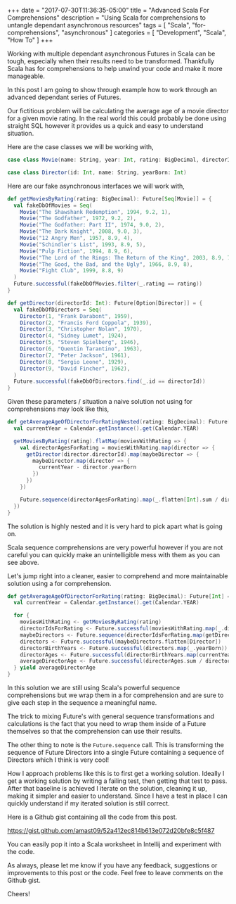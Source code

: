 +++
date = "2017-07-30T11:36:35-05:00"
title = "Advanced Scala For Comprehensions"
description = "Using Scala for comprehensions to untangle dependant asynchronous resources"
tags = [ "Scala", "for-comprehensions", "asynchronous" ]
categories = [ "Development", "Scala", "How To" ]
+++

Working with multiple dependant asynchronous Futures in Scala can be tough, especially when their results need to be transformed.
Thankfully Scala has for comprehensions to help unwind your code and make it more manageable.

In this post I am going to show through example how to work through an advanced dependant series of Futures.

Our fictitious problem will be calculating the average age of a movie director for a given movie rating.
In the real world this could probably be done using straight SQL however it provides us a quick and easy to understand situation.

Here are the case classes we will be working with,

```scala
case class Movie(name: String, year: Int, rating: BigDecimal, directorId: Int)

case class Director(id: Int, name: String, yearBorn: Int)
```

Here are our fake asynchronous interfaces we will work with,

```scala
def getMoviesByRating(rating: BigDecimal): Future[Seq[Movie]] = {
  val fakeDbOfMovies = Seq(
    Movie("The Shawshank Redemption", 1994, 9.2, 1),
    Movie("The Godfather", 1972, 9.2, 2),
    Movie("The Godfather: Part II", 1974, 9.0, 2),
    Movie("The Dark Knight", 2008, 9.0, 3),
    Movie("12 Angry Men", 1957, 8.9, 4),
    Movie("Schindler's List", 1993, 8.9, 5),
    Movie("Pulp Fiction", 1994, 8.9, 6),
    Movie("The Lord of the Rings: The Return of the King", 2003, 8.9, 7),
    Movie("The Good, the Bad, and the Ugly", 1966, 8.9, 8),
    Movie("Fight Club", 1999, 8.8, 9)
  )
  Future.successful(fakeDbOfMovies.filter(_.rating == rating))
}

def getDirector(directorId: Int): Future[Option[Director]] = {
  val fakeDbOfDirectors = Seq(
    Director(1, "Frank Darabont", 1959),
    Director(2, "Francis Ford Coppola", 1939),
    Director(3, "Christopher Nolan", 1970),
    Director(4, "Sidney Lumet", 1924),
    Director(5, "Steven Spielberg", 1946),
    Director(6, "Quentin Tarantino", 1963),
    Director(7, "Peter Jackson", 1961),
    Director(8, "Sergio Leone", 1929),
    Director(9, "David Fincher", 1962),
  )
  Future.successful(fakeDbOfDirectors.find(_.id == directorId))
}
```

Given these parameters / situation a naive solution not using for comprehensions may look like this,

```scala
def getAverageAgeOfDirectorForRatingNested(rating: BigDecimal): Future[Int] = {
  val currentYear = Calendar.getInstance().get(Calendar.YEAR)

  getMoviesByRating(rating).flatMap(moviesWithRating => {
    val directorAgesForRating = moviesWithRating.map(director => {
      getDirector(director.directorId).map(maybeDirector => {
        maybeDirector.map(director => {
          currentYear - director.yearBorn
        })
      })
    })

    Future.sequence(directorAgesForRating).map(_.flatten[Int].sum / directorAgesForRating.length)
  })
}
```

The solution is highly nested and it is very hard to pick apart what is going on.

Scala sequence comprehensions are very powerful however if you are not careful you can quickly make an unintelligible mess with them as you can see above.

Let's jump right into a cleaner, easier to comprehend and more maintainable solution using a for comprehension.

```scala
def getAverageAgeOfDirectorForRating(rating: BigDecimal): Future[Int] = {
  val currentYear = Calendar.getInstance().get(Calendar.YEAR)

  for {
    moviesWithRating <- getMoviesByRating(rating)
    directorIdsForRating <- Future.successful(moviesWithRating.map(_.directorId))
    maybeDirectors <- Future.sequence(directorIdsForRating.map(getDirector))
    directors <- Future.successful(maybeDirectors.flatten[Director])
    directorBirthYears <- Future.successful(directors.map(_.yearBorn))
    directorAges <- Future.successful(directorBirthYears.map(currentYear - _))
    averageDirectorAge <- Future.successful(directorAges.sum / directors.length)
  } yield averageDirectorAge
}
```

In this solution we are still using Scala's powerful sequence comprehensions but we wrap them in a for comprehension and are sure to give each step in the sequence a meaningful name.

The trick to mixing Future's with general sequence transformations and calculations is the fact that you need to wrap them inside of a Future themselves so that the comprehension can use their results.

The other thing to note is the `Future.sequence` call. This is transforming the sequence of Future Directors into a single Future containing a sequence of Directors which I think is very cool!

How I approach problems like this is to first get a working solution. Ideally I get a working solution by writing a failing test, then getting that test to pass.
After that baseline is achieved I iterate on the solution, cleaning it up, making it simpler and easier to understand.
Since I have a test in place I can quickly understand if my iterated solution is still correct.

Here is a Github gist containing all the code from this post.

https://gist.github.com/amast09/52a412ec814b613e072d20bfe8c5f487

You can easily pop it into a Scala worksheet in Intellij and experiment with the code. 

As always, please let me know if you have any feedback, suggestions or improvements to this post or the code.
Feel free to leave comments on the Github gist.

Cheers!